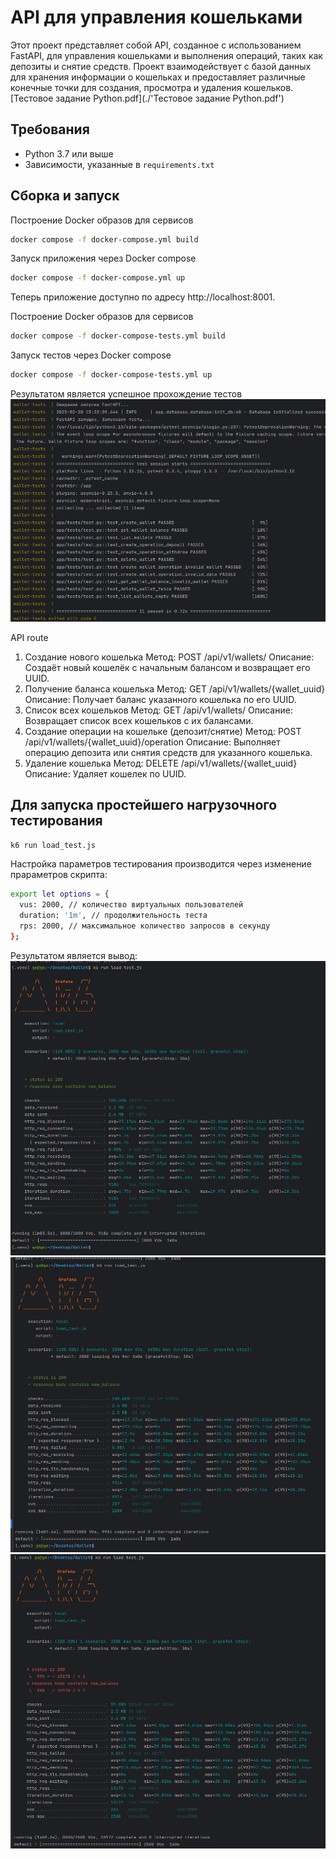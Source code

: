 # API для управления кошельками

Этот проект представляет собой API, созданное с использованием FastAPI, для управления кошельками и выполнения операций, таких как депозиты и снятие средств. 
Проект взаимодействует с базой данных для хранения информации о кошельках и предоставляет различные конечные точки для создания, просмотра и удаления кошельков.
[Тестовое задание Python.pdf](./'Тестовое задание Python.pdf')


## Требования

- Python 3.7 или выше
- Зависимости, указанные в `requirements.txt`

## Сборка и запуск

Построение Docker образов для сервисов

```bash
docker compose -f docker-compose.yml build
```

Запуск приложения через Docker compose

```bash
docker compose -f docker-compose.yml up
```
Теперь приложение доступно по адресу http://localhost:8001.

Построение Docker образов для сервисов

```bash
docker compose -f docker-compose-tests.yml build
```

Запуск тестов через Docker compose

```bash
docker compose -f docker-compose-tests.yml up
```
Результатом является успешное прохождение тестов
![Тесты прошли успешно](./results/test_api.png)

API route
1. Создание нового кошелька
Метод: POST /api/v1/wallets/
Описание: Создаёт новый кошелёк с начальным балансом и возвращает его UUID.
2. Получение баланса кошелька
Метод: GET /api/v1/wallets/{wallet_uuid}
Описание: Получает баланс указанного кошелька по его UUID.
3. Список всех кошельков
Метод: GET /api/v1/wallets/
Описание: Возвращает список всех кошельков с их балансами.
4. Создание операции на кошельке (депозит/снятие)
Метод: POST /api/v1/wallets/{wallet_uuid}/operation
Описание: Выполняет операцию депозита или снятия средств для указанного кошелька.
5. Удаление кошелька
Метод: DELETE /api/v1/wallets/{wallet_uuid}
Описание: Удаляет кошелек по UUID.

## Для запуска простейшего нагрузочного тестирования 

```bash
k6 run load_test.js
```
Настройка параметров тестирования производится через изменение прараметров скрипта:
```bash
export let options = {
  vus: 2000, // количество виртуальных пользователей
  duration: '1m', // продолжительность теста
  rps: 2000, // максимальное количество запросов в секунду
};
```

Результатом является вывод:
![Нагрузочное тестирование 1000](./results/1000rps.png)
![Нагрузочное тестирование 2000](./results/2000rps.png)
![Нагрузочное тестирование 2500 ](./results/2500rps.png)
